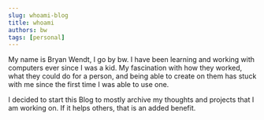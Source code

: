 ```yaml
---
slug: whoami-blog
title: whoami
authors: bw
tags: [personal]
---
```


My name is Bryan Wendt, I go by bw. I have been learning and working with computers ever since I was a kid. My fascination with how they worked, what they could do for a person, and being able to create on them has stuck with me since the first time I was able to use one.

I decided to start this Blog to mostly archive my thoughts and projects that I am working on. If it helps others, that is an added benefit.